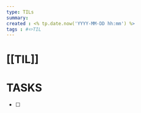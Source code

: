 ```yaml
---
type: TILs
summary: 
created : <% tp.date.now('YYYY-MM-DD hh:mm') %>
tags : #✏️TIL
---
```


# [[TIL]]



# TASKS
- [ ] 
